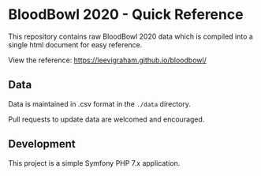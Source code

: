 # BloodBowl 2020 - Quick Reference

This repository contains raw BloodBowl 2020 data which is compiled into a single
html document for easy reference.

View the reference: https://leevigraham.github.io/bloodbowl/

## Data

Data is maintained in .csv format in the `./data` directory.

Pull requests to update data are welcomed and encouraged.

## Development 

This project is a simple Symfony PHP 7.x application.